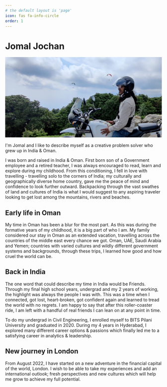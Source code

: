 ```yaml
---
# the default layout is 'page'
icon: fas fa-info-circle
order: 1
---
```


# Jomal Jochan

![About](assets/images/about_me.jpeg)


I'm Jomal and I like to describe myself as a creative problem solver who grew up in India & Oman.

I was born and raised in India & Oman. First born son of a Government employee and a retired teacher, I was always encouraged to read, learn and explore during my childhood. From this conditioning, I fell in love with travelling - travelling solo to the corners of India; my culturally and geographically diverse home country, gave me the peace of mind and confidence to look further outward. Backpacking through the vast swathes of land and cultures of India is what I would suggest to any aspiring traveler looking to get lost among the mountains, rivers and beaches.

## Early life in Oman

My time in Oman has been a blur for the most part. As this was during the formative years of my childhood, it is a big part of who I am. My family considered our stay in Oman as an extended vacation, travelling across the countries of the middle east every chance we got. Oman, UAE, Saudi Arabia and Yemen; countries with varied cultures and wildly different government systems and backgrounds, through these trips, I learned how good and how cruel the world can be.

## Back in India

The one word that could describe my time in India would be Friends. Through my final high school years, undergrad and my 2 years of working, the highlight was always the people I was with. This was a time when I connected, got lost, heart-broken, got confident again and learned to tread the world with no regrets. I am happy to say that after this roller-coaster ride, I am left with a handful of real friends I can lean on at any point in time.

To do my undergrad in Civil Engineering, I enrolled myself to BITS Pilani University and graduated in 2020. During my 4 years in Hyderabad, I explored many different career options & passions which finally led me to a satisfying career in analytics & leadership.

## New journey in London

From August 2022, I have started on a new adventure in the financial capital of the world, London. I wish to be able to take my experiences and add an international outlook; fresh perspectives and new cultures which will help me grow to achieve my full potential.